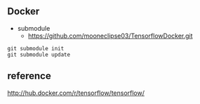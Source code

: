 ## Docker
- submodule
  - https://github.com/mooneclipse03/TensorflowDocker.git
```shell
git submodule init
git submodule update
```

## reference
http://hub.docker.com/r/tensorflow/tensorflow/
